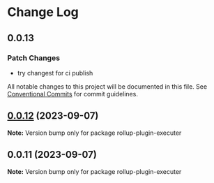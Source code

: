 # Change Log

## 0.0.13

### Patch Changes

- try changest for ci publish

All notable changes to this project will be documented in this file.
See [Conventional Commits](https://conventionalcommits.org) for commit guidelines.

## [0.0.12](https://github.com/savage181855/savage-libs/compare/rollup-plugin-executer@0.0.11...rollup-plugin-executer@0.0.12) (2023-09-07)

**Note:** Version bump only for package rollup-plugin-executer

## 0.0.11 (2023-09-07)

**Note:** Version bump only for package rollup-plugin-executer
